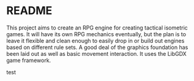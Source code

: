 README
======

This project aims to create an RPG engine for creating tactical isometric games. It will have its own RPG mechanics eventually, but the plan is to leave it flexible and clean enough to easily drop in or build out engines based on different rule sets. A good deal of the graphics foundation has been laid out as well as basic movement interaction. It uses the LibGDX game framework.

test
